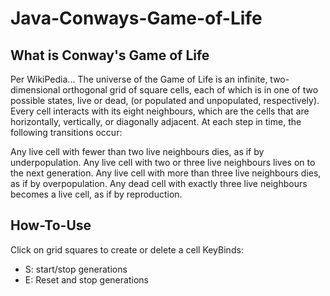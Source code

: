 # Java-Conways-Game-of-Life

## What is Conway's Game of Life
Per WikiPedia...
  The universe of the Game of Life is an infinite, two-dimensional orthogonal grid of square cells, each of which is in one of two possible states, live or dead, (or populated and   unpopulated, respectively). Every cell interacts with its eight neighbours, which are the cells that are horizontally, vertically, or diagonally adjacent. At each step in time,   the following transitions occur:

  Any live cell with fewer than two live neighbours dies, as if by underpopulation.
  Any live cell with two or three live neighbours lives on to the next generation.
  Any live cell with more than three live neighbours dies, as if by overpopulation.
  Any dead cell with exactly three live neighbours becomes a live cell, as if by reproduction.
## How-To-Use
Click on grid squares to create or delete a cell
KeyBinds:
- S: start/stop generations
- E: Reset and stop generations

